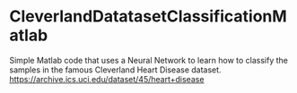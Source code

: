 # CleverlandDatatasetClassificationMatlab

Simple Matlab code that uses a Neural Network to learn how to classify the samples in the famous Cleverland Heart Disease dataset.  
https://archive.ics.uci.edu/dataset/45/heart+disease
